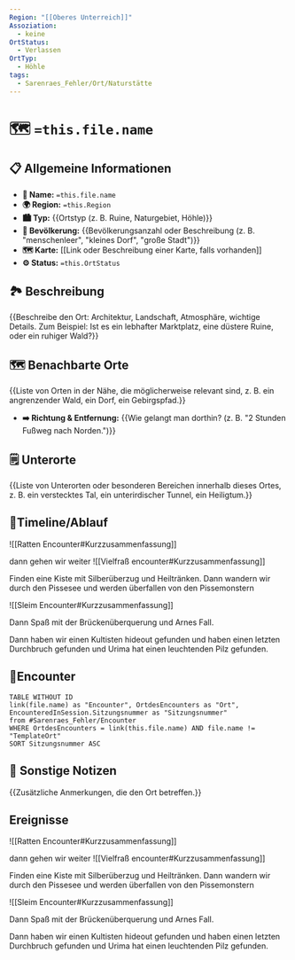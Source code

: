```yaml
---
Region: "[[Oberes Unterreich]]"
Assoziation:
  - keine
OrtStatus:
  - Verlassen
OrtTyp:
  - Höhle
tags:
  - Sarenraes_Fehler/Ort/Naturstätte
---
```

# 🗺️ `=this.file.name`
## 📋 Allgemeine Informationen 
- **📍 Name:** `=this.file.name`
- **🌍 Region:** `=this.Region`
- **🏙️ Typ:** {{Ortstyp (z. B. Ruine, Naturgebiet, Höhle)}} 
- **👥 Bevölkerung:** {{Bevölkerungsanzahl oder Beschreibung (z. B. "menschenleer", "kleines Dorf", "große Stadt")}} 
- **🗺️ Karte:** [[Link oder Beschreibung einer Karte, falls vorhanden]] 
- **⚙️ Status:** `=this.OrtStatus`

## 🏞️ Beschreibung 
{{Beschreibe den Ort: Architektur, Landschaft, Atmosphäre, wichtige Details. Zum Beispiel: Ist es ein lebhafter Marktplatz, eine düstere Ruine, oder ein ruhiger Wald?}}


## 🗺️ Benachbarte Orte 
{{Liste von Orten in der Nähe, die möglicherweise relevant sind, z. B. ein angrenzender Wald, ein Dorf, ein Gebirgspfad.}} 
- **➡️ Richtung & Entfernung:** {{Wie gelangt man dorthin? (z. B. "2 Stunden Fußweg nach Norden.")}}

## 🗒 Unterorte
{{Liste von Unterorten oder besonderen Bereichen innerhalb dieses Ortes, z. B. ein verstecktes Tal, ein unterirdischer Tunnel, ein Heiligtum.}}

## 📅Timeline/Ablauf
![[Ratten Encounter#Kurzzusammenfassung]]

dann gehen wir weiter 
![[Vielfraß encounter#Kurzzusammenfassung]]

Finden eine Kiste mit Silberüberzug und Heiltränken.
Dann wandern wir durch den Pissesee und werden überfallen von den Pissemonstern

![[Sleim Encounter#Kurzzusammenfassung]]

Dann Spaß mit der Brückenüberquerung und Arnes Fall.

Dann haben wir einen Kultisten hideout gefunden und haben einen letzten Durchbruch gefunden und Urima hat einen leuchtenden Pilz gefunden.


## 🐓Encounter
```dataview
TABLE WITHOUT ID 
link(file.name) as "Encounter", OrtdesEncounters as "Ort", EncounteredInSession.Sitzungsnummer as "Sitzungsnummer"
from #Sarenraes_Fehler/Encounter  
WHERE OrtdesEncounters = link(this.file.name) AND file.name != "TemplateOrt"
SORT Sitzungsnummer ASC
```


## 📜 Sonstige Notizen 
{{Zusätzliche Anmerkungen, die den Ort betreffen.}}



## Ereignisse
![[Ratten Encounter#Kurzzusammenfassung]]

dann gehen wir weiter 
![[Vielfraß encounter#Kurzzusammenfassung]]

Finden eine Kiste mit Silberüberzug und Heiltränken.
Dann wandern wir durch den Pissesee und werden überfallen von den Pissemonstern

![[Sleim Encounter#Kurzzusammenfassung]]

Dann Spaß mit der Brückenüberquerung und Arnes Fall.

Dann haben wir einen Kultisten hideout gefunden und haben einen letzten Durchbruch gefunden und Urima hat einen leuchtenden Pilz gefunden.